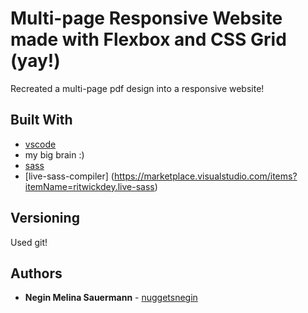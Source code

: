 # Multi-page Responsive Website made with Flexbox and CSS Grid (yay!)

Recreated a multi-page pdf design into a responsive website!

## Built With

* [vscode](https://code.visualstudio.com/) 
* my big brain :)
* [sass](https://sass-lang.com/)
* [live-sass-compiler] (https://marketplace.visualstudio.com/items?itemName=ritwickdey.live-sass)


## Versioning
Used git!

## Authors

* **Negin Melina Sauermann** - [nuggetsnegin](https://github.com/nuggetsnegin)
